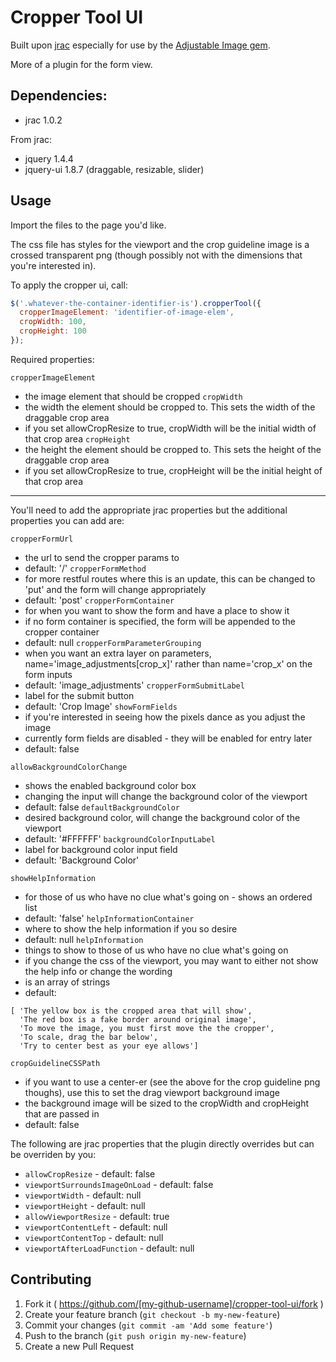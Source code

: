 # Cropper Tool UI

Built upon [jrac](https://github.com/trepmag/jrac) especially for use by the [Adjustable Image gem](https://github.com/rkrathwohl/adjustable_image).

More of a plugin for the form view.

## Dependencies:

* jrac 1.0.2

From jrac:

* jquery 1.4.4
* jquery-ui 1.8.7 (draggable, resizable, slider)


## Usage

Import the files to the page you'd like.

The css file has styles for the viewport and the crop guideline image is a crossed transparent png (though
 possibly not with the dimensions that you're interested in).

To apply the cropper ui, call:
```javascript
$('.whatever-the-container-identifier-is').cropperTool({
  cropperImageElement: 'identifier-of-image-elem',
  cropWidth: 100,
  cropHeight: 100
});
```

Required properties:

`cropperImageElement`
  - the image element that should be cropped
`cropWidth`
  - the width the element should be cropped to.  This sets the width of the draggable crop area
  - if you set allowCropResize to true, cropWidth will be the initial width of that crop area
`cropHeight`
  - the height the element should be cropped to.  This sets the height of the draggable crop area
  - if you set allowCropResize to true, cropHeight will be the initial height of that crop area

***
You'll need to add the appropriate jrac properties but the additional properties you can add are:

`cropperFormUrl`
  - the url to send the cropper params to
  - default: '/'
`cropperFormMethod`
  - for more restful routes where this is an update, this can be changed to 'put' and the form will change appropriately
  - default: 'post'
`cropperFormContainer`
  - for when you want to show the form and have a place to show it
  - if no form container is specified, the form will be appended to the cropper container
  - default: null
`cropperFormParameterGrouping`
  - when you want an extra layer on parameters, name='image_adjustments[crop_x]' rather than name='crop_x' on the form inputs
  - default: 'image_adjustments'
`cropperFormSubmitLabel`
  - label for the submit button
  - default: 'Crop Image'
`showFormFields`
  - if you're interested in seeing how the pixels dance as you adjust the image
  - currently form fields are disabled - they will be enabled for entry later
  - default: false

`allowBackgroundColorChange`
  - shows the enabled background color box
  - changing the input will change the background color of the viewport
  - default: false
`defaultBackgroundColor`
  - desired background color, will change the background color of the viewport
  - default: '#FFFFFF'
`backgroundColorInputLabel`
  - label for background color input field
  - default: 'Background Color'

`showHelpInformation`
  - for those of us who have no clue what's going on - shows an ordered list
  - default: 'false'
`helpInformationContainer`
  - where to show the help information if you so desire
  - default: null
`helpInformation`
  - things to show to those of us who have no clue what's going on
  - if you change the css of the viewport, you may want to either not show the help info or change the wording
  - is an array of strings
  - default:
```
[ 'The yellow box is the cropped area that will show',
  'The red box is a fake border around original image',
  'To move the image, you must first move the the cropper',
  'To scale, drag the bar below',
  'Try to center best as your eye allows']
```

`cropGuidelineCSSPath`
  - if you want to use a center-er (see the above for the crop guideline png thoughs), use this to set the drag viewport background image
  - the background image will be sized to the cropWidth and cropHeight that are passed in
  - default: false

The following are jrac properties that the plugin directly overrides but can be overriden by you:

* `allowCropResize` - default: false
* `viewportSurroundsImageOnLoad` - default: false
* `viewportWidth` - default: null
* `viewportHeight` - default: null
* `allowViewportResize` - default: true
* `viewportContentLeft` - default: null
* `viewportContentTop` - default: null
* `viewportAfterLoadFunction` - default: null

## Contributing

1. Fork it ( https://github.com/[my-github-username]/cropper-tool-ui/fork )
2. Create your feature branch (`git checkout -b my-new-feature`)
3. Commit your changes (`git commit -am 'Add some feature'`)
4. Push to the branch (`git push origin my-new-feature`)
5. Create a new Pull Request
